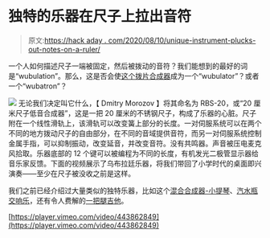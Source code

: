 # 独特的乐器在尺子上拉出音符

> 原文:[https://hack aday . com/2020/08/10/unique-instrument-plucks-out-notes-on-a-ruler/](https://hackaday.com/2020/08/10/unique-instrument-plucks-out-notes-on-a-ruler/)

一个人如何描述尺子一端被固定，然后被拨动的音符？我们能想到的最好的词是“wubulation”。那么，这是否会使[这个拨片合成器](https://vtol.cc/filter/works/RBS-20-cm)成为一个“wubulator”？或者一个“wubatron”？

[![](../Images/e78817418fc6a7c39a3d5852e7dbb4ba.png)](https://hackaday.com/wp-content/uploads/2020/08/Screenshot-from-2020-08-06-16-19-55.png) 无论我们决定叫它什么，【 Dmitry Morozov 】将其命名为 RBS-20，或“20 厘米尺子低音合成器”，这是一把 20 厘米的不锈钢尺子，构成了乐器的心脏。尺子附在一个线性滑轨上，该滑轨可以改变簧上部分的长度。一对伺服系统可以在两个不同的地方拨动尺子的自由部分，在不同的音域提供音符，而另一对伺服系统控制金属手指，可以抑制振动，改变延音，并改变音符。没有共鸣器。声音被压电麦克风拾取。乐器底部的 12 个键可以被编程为不同的长度，有机发光二极管显示器给音乐家反馈。下面的视频展示了乌布拉廷乐器，将我们带回了小学时代的桌面即兴演奏——至少在尺子被没收之前是这样。

我们之前已经介绍过大量类似的独特乐器，比如这个[混合合成器-小提琴](https://hackaday.com/2017/02/13/its-a-synthesizer-its-a-violin-its-a-modulin/)、[汽水瓶交响乐](https://hackaday.com/2020/04/23/pouring-creativity-into-musical-upcycling-of-plastic-bottles/)，还有令人费解的[一把腿吉他](https://hackaday.com/2020/05/23/rocking-out-on-a-limb-with-le-strum/)。

[https://player.vimeo.com/video/443862849](https://player.vimeo.com/video/443862849)